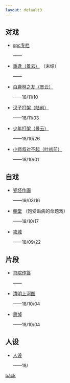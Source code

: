 ```yaml
---
layout: default3
---
```


## 对戏

- [spc专栏](./second-page.html)

  ——

- [重逢（景云）](./dx-cf.html)
（未结）

  ——

- [白鹿林之友（景云）](./dx-bllzy.html)

  ——18/11/10

- [汉子打架（陆前）](./dx-hzdj.html)

  ——18/11/03

- [少年打架（景云）](./dx-sndj.html)

  ——18/10/26

- [小师叔对不起（叶初前）](./dx-de.html)

  ——18/10/01


## 自戏

- [瓷坯作画](./zx-cpzh.html)

  ——19/03/16

- [朝堂](./zx-ct.html)
（饱受诟病的命题戏）

  ——18/10/17

- [攻城](./zx-gc.html)

  ——18/09/22


## 片段

- [书院作答](./pd.html#书院作答)

  ——

- [清明上河图](./pd.html#清明上河图)

  ——18/10/04

- [思悼](./pd.html#思悼)

  ——18/10/04

## 人设

- [人设](./rs.html)

  ——18/

  

[back](../index.html)
